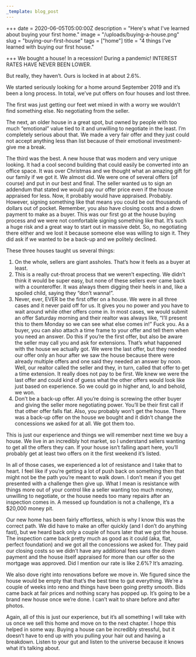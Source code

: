 ```yaml
---
_template: blog_post
---
```


+++
date = 2020-06-05T05:00:00Z
description = "Here's what I've learned about buying your first home."
image = "/uploads/buying-a-house.png"
slug = "buying-our-first-house"
tags = ["home"]
title = "4 things I’ve learned with buying our first house."

+++
We bought a house! In a recession! During a pandemic! INTEREST RATES HAVE NEVER BEEN LOWER.

But really, they haven’t. Ours is locked in at about 2.6%.

We started seriously looking for a home around September 2019 and it’s been a long process. In total, we’ve put offers on four houses and lost three.

The first was just getting our feet wet mixed in with a worry we wouldn’t find something else. No negotiating from the seller.

The next, an older house in a great spot, but owned by people with too much “emotional” value tied to it and unwilling to negotiate in the least. I’m completely serious about that. We made a very fair offer and they just could not accept anything less than list because of their emotional investment- give me a break.

The third was the best. A new house that was modern and very unique looking. It had a cool second building that could easily be converted into an office space. It was over Christmas and we thought what an amazing gift for our family if we got it. We almost did. We were one of several offers (of course) and put in our best and final. The seller wanted us to sign an addendum that stated we would pay our offer price even if the house appraised for less. Now, it probably would have appraised. Probably. However, signing something like that means you could be out thousands of dollars out of pocket. Remember, you also have closing costs and a down payment to make as a buyer. This was our first go at the house buying process and we were not comfortable signing something like that. It’s such a huge risk and a great way to start out in massive debt. So, no negotiating there either and we lost it because someone else was willing to sign it. They did ask if we wanted to be a back-up and we politely declined.

These three houses taught us several things:

1. On the whole, sellers are giant assholes. That’s how it feels as a buyer at least.
2. This is a really cut-throat process that we weren’t expecting. We didn’t think it would be super easy, but none of these sellers ever came back with a counteroffer. It was always them digging their heels in and, like a spoiled child, saying they “don’t wanna!”.
3. Never, ever, EVER be the first offer on a house. We were in all three cases and it never paid off for us. It gives you no power and you have to wait around while other offers come in. In most cases, we would submit an offer Saturday morning and their realtor was always like, “I’ll present this to them Monday so we can see what else comes in!” Fuck you. As a buyer, you can also attach a time frame to your offer and tell them when you need an answer. Do this if you’re the first offer, but also be aware the seller may call you and ask for extensions. That’s what happened with the house we actually got. We were the last offer, but they needed our offer only an hour after we saw the house because there were already multiple offers and one said they needed an answer by noon. Well, our realtor called the seller and they, in turn, called that offer to get a time extension. It really does not pay to be first. We knew we were the last offer and could kind of guess what the other offers would look like just based on experience. So we could go in higher and, lo and behold, we won.
4. Don’t be a back-up offer. All you’re doing is screwing the other buyer and giving the seller more negotiating power. You’ll be their first call if that other offer falls flat. Also, you probably won’t get the house. There was a back-up offer on the house we bought and it didn’t change the concessions we asked for at all. We got them too.

This is just our experience and things we will remember next time we buy a house. We live in an incredibly hot market, so I understand sellers wanting to get all the offers they can. If your house isn’t falling apart here, you’ll probably get at least two offers on it the first weekend it’s listed.

In all of those cases, we experienced a lot of resistance and I take that to heart. I feel like if you’re getting a lot of push back on something then that might not be the path you’re meant to walk down. I don’t mean if you get presented with a challenge then give up. What I mean is resistance with things more out of your control like a seller wanting too much money, unwilling to negotiate, or the house needs too many repairs after an inspection comes in. A messed up foundation is not a challenge, it’s a $20,000 money pit.

Our new home has been fairly effortless, which is why I know this was the correct path. We did have to make an offer quickly (and I don’t do anything fast), but we heard back only a couple of hours later that we got the house. The inspection came back pretty much as good as it could (aka, flat, perfect foundation) and we got all the concessions we asked for. They paid our closing costs so we didn’t have any additional fees sans the down payment and the house itself appraised for more than our offer so the mortgage was approved. Did I mention our rate is like 2.6%? It’s amazing.

We also dove right into renovations before we move in. We figured since the house would be empty that that’s the best time to gut everything. We’re a couple of weeks into reno and things have been going pretty smooth. Bids came back at fair prices and nothing scary has popped up. It’s going to be a brand new house once we’re done. I can’t wait to share before and after photos.

Again, all of this is just our experience, but it’s all something I will take with us once we sell this home and move on to the next chapter. I hope this helped in some way. Buying a house can be incredibly stressful, but it doesn’t have to end up with you pulling your hair out and having a breakdown. Listen to your gut and listen to the universe because it knows what it’s talking about.
